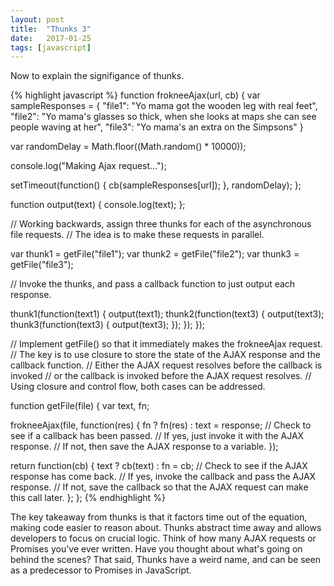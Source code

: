 ```yaml
---
layout: post
title:  "Thunks 3"
date:   2017-01-25
tags: [javascript]
---
```

Now to explain the signifigance of thunks. 

{% highlight javascript %}
function frokneeAjax(url, cb) {
  var sampleResponses = {
    "file1": "Yo mama got the wooden leg with real feet",
    "file2": "Yo mama's glasses so thick, when she looks at maps she can see people waving at her",
    "file3": "Yo mama's an extra on the Simpsons"
  }

  var randomDelay = Math.floor((Math.random() * 10000));

  console.log("Making Ajax request...");

  setTimeout(function() {
    cb(sampleResponses[url]);
  }, randomDelay);
};

function output(text) {
  console.log(text);
};

// Working backwards, assign three thunks for each of the asynchronous file requests.
// The idea is to make these requests in parallel.

var thunk1 = getFile("file1");
var thunk2 = getFile("file2");
var thunk3 = getFile("file3");

// Invoke the thunks, and pass a callback function to just output each response.

thunk1(function(text1) {
  output(text1);
  thunk2(function(text3) {
    output(text3);
    thunk3(function(text3) {
      output(text3);
    });
  });
});

// Implement getFile() so that it immediately makes the frokneeAjax request.
// The key is to use closure to store the state of the AJAX response and the callback function.
// Either the AJAX request resolves before the callback is invoked
// or the callback is invoked before the AJAX request resolves. 
// Using closure and control flow, both cases can be addressed.

function getFile(file) {
  var text, fn;

  frokneeAjax(file, function(res) {
    fn ? fn(res) : text = response; 
    // Check to see if a callback has been passed.
    // If yes, just invoke it with the AJAX response.
    // If not, then save the AJAX response to a variable.
  });

  return function(cb) {
    text ? cb(text) : fn = cb;
    // Check to see if the AJAX response has come back.
    // If yes, invoke the callback and pass the AJAX response.
    // If not, save the callback so that the AJAX request can make this call later.
  };
};
{% endhighlight %}

The key takeaway from thunks is that it factors time out of the equation, making code easier to reason about. Thunks abstract time away and allows developers to focus on crucial logic. Think of how many AJAX requests or Promises you've ever written. Have you thought about what's going on behind the scenes? That said, Thunks have a weird name, and can be seen as a predecessor to Promises in JavaScript.